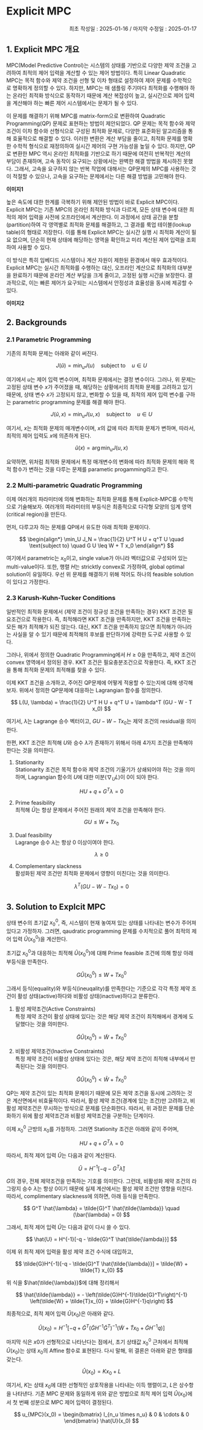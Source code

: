 # Explicit MPC

<p align="right">
최초 작성일 : 2025-01-16 / 마지막 수정일 : 2025-01-17
</p>

## 1. Explicit MPC 개요

MPC(Model Predictive Control)는 시스템의 상태를 기반으로 다양한 제약 조건을 고려하여 최적의 제어 입력을 계산할 수 있는 제어 방법이다. 특히 Linear Quadratic MPC는 목적 함수와 제약 조건을 선형 및 이차 형태로 설정하여 제어 문제를 수학적으로 명확하게 정의할 수 있다. 하지만, MPC는 매 샘플링 주기마다 최적화를 수행해야 하는 온라인 최적화 방식으로 동작하기 때문에 계산 복잡성이 높고, 실시간으로 제어 입력을 계산해야 하는 빠른 제어 시스템에서는 문제가 될 수 있다. 

이 문제를 해결하기 위해 MPC를 matrix-form으로 변환하여 Quadratic Programming(QP) 문제로 표현하는 방법이 제안되었다. QP 문제는 목적 함수와 제약 조건이 이차 함수와 선형식으로 구성된 최적화 문제로, 다양한 표준화된 알고리즘을 통해 효율적으로 해결할 수 있다. 이러한 변환은 계산 부담을 줄이고, 최적화 문제를 명확한 수학적 형식으로 재정의하여 실시간 제어의 구현 가능성을 높일 수 있다. 하지만, QP로 변환한 MPC 역시 온라인 최적화를 기반으로 하기 때문에 여전히 반복적인 계산의 부담이 존재하며, 고속 동작이 요구되는 상황에서는 완벽한 해결 방법을 제시하진 못했다. 그래서, 고속을 요구하지 않는 반복 작업에 대해서는 QP문제의 MPC를 사용하는 것이 적절할 수 있으나, 고속을 요구하는 문제에서는 다른 해결 방법을 고민해야 한다.

**이미지1**

높은 속도에 대한 한계를 극복하기 위해 제안된 방법이 바로 Explicit MPC이다. Explicit MPC는 기존 MPC의 온라인 최적화 방식과 다르게, 모든 상태 변수에 대한 최적의 제어 입력을 사전에 오프라인에서 계산한다. 이 과정에서 상태 공간을 분할(partition)하여 각 영역별로 최적화 문제를 해결하고, 그 결과를 룩업 테이블(lookup table)의 형태로 저장한다. 이를 통해 Explicit MPC는 실시간 실행 시 최적화 계산이 필요 없으며, 단순히 현재 상태에 해당하는 영역을 확인하고 미리 계산된 제어 입력을 조회하여 사용할 수 있다.

이 방식은 특히 임베디드 시스템이나 계산 자원이 제한된 환경에서 매우 효과적이다. Explicit MPC는 실시간 최적화를 수행하는 대신, 오프라인 계산으로 최적화의 대부분을 완료하기 때문에 온라인 계산 부담을 크게 줄이고, 고정된 실행 시간을 보장한다. 결과적으로, 이는 빠른 제어가 요구되는 시스템에서 안정성과 효율성을 동시에 제공할 수 있다.

**이미지2**


## 2. Backgrounds

### 2.1 Parametric Programming

기존의 최적화 문제는 아래와 같이 써진다.

$$
J(\hat{u}) = \min_u J(u) \quad \text{subject to} \quad u \in U
$$

여기에서 $u$는 제어 입력 변수이며, 최적화 문제에서는 결정 변수이다. 그러나, 위 문제는 고정된 상태 변수 $x$가 주어졌을 때, 해당하는 상황에서의 최적화 문제를 고려하고 있기 때문에, 상태 변수 $x$가 고정되지 않고, 변화할 수 있을 때, 최적의 제어 입력 변수를 구하는 parametric programming 문제를 해결 해야 한다.

$$
J(\hat{u}, x) = \min_u J(u, x) \quad \text{subject to} \quad u \in U
$$

여기서, $x$는 최적화 문제의 매개변수이며, $x$의 값에 따라 최적화 문제가 변하며, 따라서, 최적의 제어 입력도 $x$에 의존하게 된다.

$$
\hat{u}(x) = \arg \min_u J(u, x)
$$

요약하면, 위처럼 최적화 문제에서 특정 매개변수의 변화에 따라 최적화 문제의 해와 목적 함수가 변하는 것을 다루는 문제를 parametic progamming라고 한다.

### 2.2 Multi-parametric Quadratic Programming

이제 여러개의 파라미터에 의해 변화하는 최적화 문제를 통해 Explicit-MPC를 수학적으로 기술해보자. 여러개의 파라미터의 부등식은 최종적으로 다각형 모양의 임계 영역(critical region)을 만든다.

먼저, 다루고자 하는 문제를 QP에서 유도한 아래 최적화 문제이다.

$$
\begin{align*}
\min_U J_N = \frac{1}{2} U^T H U + q^T U \quad \text{subject to} \quad G U \leq W + T x_0
\end{align*}
$$

여기에서 parametric는 $x_{0}$이고, single value가 아니라 벡터값으로 구성되어 있는 multi-value이다. 또한, 행렬 $H$는 stricktly convex로 가정하여, global optimal solution이 유일하다. 우선 위 문제를 해결하기 위해 적어도 하나의 feasible solution이 있다고 가정한다.

### 2.3 Karush-Kuhn-Tucker Conditions

일반적인 최적화 문제에서 (제약 조건이 정규성 조건을 만족하는 경우) KKT 조건은 필요조건으로 작용한다. 즉, 최적해라면 KKT 조건을 만족하지만, KKT 조건을 만족하는 모든 해가 최적해가 되진 않는다. 대신, KKT 조건을 만족하지 않으면 최적해가 아니라는 사실을 알 수 있기 때문에 최적해의 후보를 판단하기에 강력한 도구로 사용할 수 있다.

그러나, 위에서 정의한 Quadratic Programming에서 $H \geq 0$을 만족하고, 제약 조건이 convex 영역에서 정의된 경우. KKT 조건은 필요충분조건으로 작용한다. 즉, KKT 조건을 통해 최적화 문제의 최적해를 찾을 수 있다.

이제 KKT 조건을 소개하고, 주어진 QP문제에 어떻게 적용할 수 있는지에 대해 생각해보자. 위에서 정의한 QP문제에 대응하는 Lagrangian 함수를 정의한다.

$$
L(U, \lambda) = \frac{1}{2} U^T H U + q^T U + \lambda^T (GU - W - T x_0)
$$

여기서, $\lambda$는 Lagrange 승수 벡터이고, $GU - W - T x_0$는 제약 조건의 residual을 의미한다.

한편, KKT 조건은 최적해 $U$와 승수 $\lambda$가 존재하기 위해서 아래 4가지 조건을 만족해야 한다는 것을 의미한다.

1. Stationarity \
Stationarity 조건은 목적 함수와 제약 조건의 기울기가 상쇄되어야 하는 것을 의미하며, Lagrangian 함수의 $U$에 대한 미분($\nabla_U L$)이 $0$이 되야 한다.

$$
H U + q + G^T \lambda = 0
$$

2. Prime feasibility \
최적해 $\hat{U}$는 항상 문제에서 주어진 원래의 제약 조건을 만족해야 한다.

$$
GU \leq W + T x_0
$$

3. Dual feasibility \
Lagrange 승수 $\lambda$는 항상 $0$ 이상이여야 한다.

$$
\lambda \geq 0
$$

4. Complementary slackness \
활성화된 제약 조건만 최적화 문제에서 영향이 미친다는 것을 의미한다.

$$
\lambda^T (GU - W - T x_0) = 0
$$

## 3. Solution to Explcit MPC

상태 변수의 초기값 $x_{0}^{0}$, 즉, 시스템이 현재 놓여져 있는 상태를 나타내는 변수가 주어져 있다고 가정하자. 그러면, qaudratic programming 문제를 수치적으로 풀어 최적의 제어 입력 $\hat{U}(x_{0}^{0})$을 계산한다.

초기값 $x_{0}^{0}$과 대응하는 최적해 $\hat{U}(x_{0}^{0})$에 대해 Prime feasible 조건에 의해 항상 아래 부등식을 만족한다.

$$
G\hat{U}(x_{0}^{0}) \leq W + T x_{0}^{0}
$$

그래서 등식(equality)와 부등식(ineuqality)를 만족한다는 기준으로 각각 특정 제약 조건이 활성 상태(active)하다와 비활성 상태(inactive)하다고 분류한다.

1. 활성 제약조건(Active Constraints) \
특정 제약 조건이 활성 상태에 있다는 것은 해당 제약 조건이 최적해에서 경계에 도달했다는 것을 의미한다.

$$
\tilde{G}\hat{U}(x_{0}^{0}) = \tilde{W} + \tilde{T} x_{0}^{0}
$$

2. 비활성 제약조건(Inactive Constraints) \
특정 제약 조건이 비활성 상태에 있다는 것은, 해당 제약 조건이 최적해 내부에서 만족된다는 것을 의미한다.

$$
\bar{G}\hat{U}(x_{0}^{0}) < \bar{W} + \bar{T} x_{0}^{0}
$$

QP는 제약 조건이 있는 최적화 문제이기 때문에 모든 제약 조건을 동시에 고려하는 것은 계산면에서 비효율적이다. 따라서, 활성 제약 조건(경계에 있는 조건)만 고려하고, 비활성 제약조건은 무시하는 방식으로 문제를 단순화한다. 따라서, 위 과정은 문제를 단순화하기 위에 활성 제약조건과 비활성 제약조건을 구분하는 단계이다.

이제 $x_{0}^{0}$ 근방의 $x_{0}$를 가정하자. 그러면 Stationity 조건은 아래와 같이 주어며,

$$
H U + q + G^T \lambda = 0
$$

따라서, 최적 제어 입력 $\hat{U}$는 다음과 같이 계산된다.

$$
\hat{U} = H^{-1}[-q - G^T \hat{\lambda}]
$$

$G$의 경우, 전체 제약조건을 만족하는 기호를 의미한다. 그런데, 비활성화 제약 조건의 라그랑지 승수 $\lambda$는 항상 $0$이기 때문에 실제 계산에서는 활성 제약 조건만 영향을 미친다. 따라서, complimentary slackness에 의하면, 아래 등식을 만족한다.

$$
G^T \hat{\lambda} = \tilde{G}^T \hat{\tilde{\lambda}} \quad (\bar{\lambda} = 0)
$$

그래서, 최적 제어 입력 $\hat{U}$는 다음과 같이 다시 쓸 수 있다.

$$
\hat{U} = H^{-1}[-q - \tilde{G}^T \hat{\tilde{\lambda}}]
$$

이제 위 최적 제어 입력을 활성 제약 조건 수식에 대입하고,

$$
\tilde{G}H^{-1}[-q - \tilde{G}^T \hat{\tilde{\lambda}}] = \tilde{W} + \tilde{T} x_{0}
$$

위 식을 $\hat{\tilde{\lambda}}$에 대해 정리해서

$$
\hat{\tilde{\lambda}} = - \left(\tilde{G}H^{-1}\tilde{G}^T\right)^{-1} \left(\tilde{W} + \tilde{T}x_{0} + \tilde{G}H^{-1}q\right)
$$

최종적으로, 최적 제어 입력 $\hat{U}(x_{0})$은 아래와 같다.


$$
\hat{U}(x_{0}) = H^{-1} \left[ -q + \tilde{G}^T \left( \tilde{G}H^{-1}\tilde{G}^T \right)^{-1} \left( \tilde{W} + \tilde{T}x_0 + \tilde{G}H^{-1}q \right) \right]
$$

마지막 식은 $x0$가 선형적으로 나타난다는 점에서, 초기 상태값 $x_{0}^{0}$ 근처에서 최적해 $\hat{U}(x_{0})$는 상태 $x_{0}$의 Affine 함수로 표현된다. 다시 말해, 위 결론은 아래와 같은 형태를 갖는다.

$$
\hat{U}(x_{0}) = K x_{0} + L
$$

여기서, $K$는 상태 $x_{0}$에 대한 선형적인 상호작용을 나타내는 이득 행렬이고, $L$은 상수항을 나타낸다. 기존 MPC 문제와 동일하게 위와 같은 방법으로 최적 제어 입력 $\hat{U}(x_{0})$에서 첫 번째 성분으로 MPC 제어 입력이 결정된다.

$$
u_{MPC}(x_0) = \begin{bmatrix} I_{n_u \times n_u} & 0 & \cdots & 0 \end{bmatrix} \hat{U}(x_0)
$$
